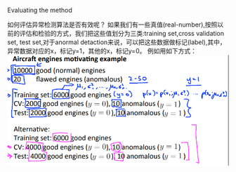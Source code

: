 Evaluating the method

如何评估异常检测算法是否有效呢？
如果我们有一些真值(real-number),按照以前的评估和检验的方式，我们把这些值划分为三类:training set,cross validation set, test set,对于anormal detaction来说，可以把这些数据做标记(label),其中，异常数据对应的x，标记y=1，其他的x，标记y=0。
例如用如下方式：
![](/机器学习/images/82.PNG)

